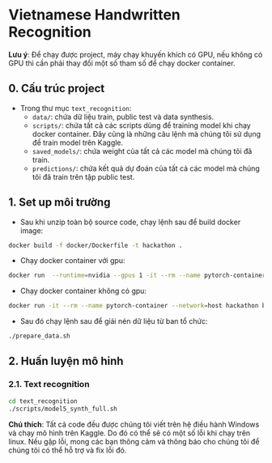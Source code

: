 # Vietnamese Handwritten Recognition

__Lưu ý__: Để chạy được project, máy chạy khuyến khích có GPU, nếu không có GPU thì cần phải thay đổi một số tham số để chạy docker container.

## 0. Cấu trúc project

- Trong thư mục `text_recognition`:
    - `data/`: chứa dữ liệu train, public test và data synthesis.
    - `scripts/`: chứa tất cả các scripts dùng để training model khi chạy docker container. Đây cũng là những câu lệnh mà chúng tôi sử dụng để train model trên Kaggle.
    - `saved_models/`: chứa weight của tất cả các model mà chúng tôi đã train.
    - `predictions/`: chứa kết quả dự đoán của tất cả các model mà chúng tôi đã train trên tập public test.

## 1. Set up môi trường

- Sau khi unzip toàn bộ source code, chạy lệnh sau để build docker image:
```bash
docker build -f docker/Dockerfile -t hackathon .
```

- Chạy docker container với gpu:
```bash
docker run  --runtime=nvidia --gpus 1 -it --rm --name pytorch-container --network=host hackathon bash
```

- Chạy docker container không có gpu:
```bash
docker run -it --rm --name pytorch-container --network=host hackathon bash
```

- Sau đó chạy lệnh sau để giải nén dữ liệu từ ban tổ chức:
```bash
./prepare_data.sh
```

## 2. Huấn luyện mô hinh

### 2.1. Text recognition

```bash
cd text_recognition
./scripts/model5_synth_full.sh
```


__Chú thích__: Tất cả code đều được chúng tôi viết trên hệ điều hành Windows và chạy mô hình trên Kaggle. Do đó có thể sẽ có một số lỗi khi chạy trên linux. Nếu gặp lỗi, mong các bạn thông cảm và thông báo cho chúng tôi để chúng tôi có thể hỗ trợ và fix lỗi đó.


